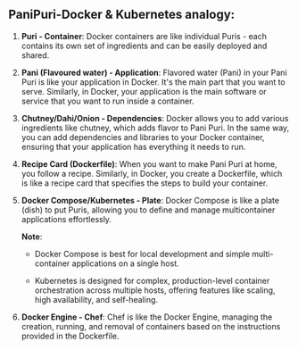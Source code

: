 ## PaniPuri-Docker & Kubernetes analogy:

1. **Puri - Container**: Docker containers are like individual Puris - each contains its own set of ingredients and can be easily deployed and shared.

2. **Pani (Flavoured water) - Application**: Flavored water (Pani) in your Pani Puri is like your application in Docker. It's the main part that you want to serve. Similarly, in Docker, your application is the main software or service that you want to run inside a container.

3. **Chutney/Dahi/Onion - Dependencies**: Docker allows you to add various ingredients like chutney, which adds flavor to Pani Puri. In the same way, you can add dependencies and libraries to your Docker container, ensuring that your application has everything it needs to run.

4. **Recipe Card (Dockerfile)**: When you want to make Pani Puri at home, you follow a recipe. Similarly, in Docker, you create a Dockerfile, which is like a recipe card that specifies the steps to build your container.

5. **Docker Compose/Kubernetes - Plate**: Docker Compose is like a plate (dish) to put Puris, allowing you to define and manage multicontainer applications effortlessly.

    **Note**:

    - Docker Compose is best for local development and simple multi-container applications on a single host.

    - Kubernetes is designed for complex, production-level container orchestration across multiple hosts, offering features like scaling, high availability, and self-healing.

6. **Docker Engine - Chef**: Chef is like the Docker Engine, managing the creation, running, and removal of containers based on the instructions provided in the Dockerfile.
